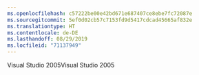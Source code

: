 ```yaml
---
ms.openlocfilehash: c57222be00e42bd671e687407ce8ebe7fc72087e
ms.sourcegitcommit: 5ef0d02cb57c7153fd9d5417cdcad45665af832e
ms.translationtype: HT
ms.contentlocale: de-DE
ms.lasthandoff: 08/29/2019
ms.locfileid: "71137949"
---
```

<span data-ttu-id="eecbb-101">Visual Studio 2005</span><span class="sxs-lookup"><span data-stu-id="eecbb-101">Visual Studio 2005</span></span>